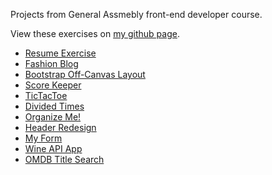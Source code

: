 Projects from General Assmebly front-end developer course.

View these exercises on <a href="http://damonsauve.github.io/index.html">my github page</a>.

- <a href="http://damonsauve.github.io/ga-fewd35-coursework/week_02_css_basics/resume_exercise/index.html" target="_blank">Resume Exercise</a>
- <a href="http://damonsauve.github.io/ga-fewd35-coursework/week_03_more_layout/fashion_blog/index.html" target="_blank">Fashion Blog</a>
- <a href="http://damonsauve.github.io/ga-fewd35-coursework/week_04_advanced_layout/bootstrap_off_canvas_template/index.html" target="_blank">Bootstrap Off-Canvas Layout</a>
- <a href="http://damonsauve.github.io/ga-fewd35-coursework/week_05_js_intro/09_dom_manipulation/score_keeper_html/index.html" target="_blank">Score Keeper</a>
- <a href="http://damonsauve.github.io/ga-fewd35-coursework/week_06_jquery_intro/10_jquery_intro/TicTacToe/index.html" target="_blank">TicTacToe</a>
- <a href="http://damonsauve.github.io/ga-fewd35-coursework/week_06_jquery_intro/11_jquery_review/divided_times/index.html" target="_blank">Divided Times</a>
- <a href="http://damonsauve.github.io/ga-fewd35-coursework/week_07_advanced_css_and_jquery/12_jquery_bootstrap/OrganizeMe/index.html" target="_blank">Organize Me!</a>
- <a href="http://damonsauve.github.io/ga-fewd35-coursework/week_07_advanced_css_and_jquery/13_css_trickshots/header_redesign/header.html" target="_blank">Header Redesign</a>
- <a href="http://damonsauve.github.io/ga-fewd35-coursework/week_08_forms_and_ajax/14_forms/my_form/index.html" target="_blank">My Form</a>
- <a href="http://damonsauve.github.io/ga-fewd35-coursework/week_08_forms_and_ajax/15_ajax/wine_app/index.html" target="_blank">Wine API App</a>
- <a href="http://damonsauve.github.io/ga-fewd35-coursework/week_09_apis_and_templating/16_templating/omdb_title_search/index.html" target="_blank">OMDB Title Search</a>
